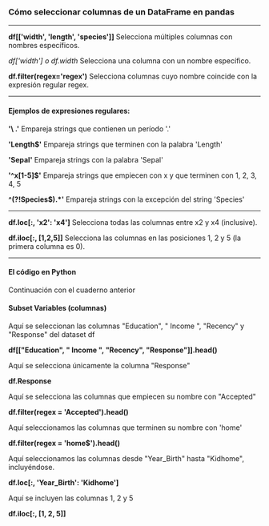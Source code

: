 ### Cómo seleccionar columnas de un DataFrame en pandas
---

**df[['width', 'length', 'species']]** Selecciona múltiples columnas con nombres específicos.

**df['width']* o *df.width** Selecciona una columna con un nombre específico.

**df.filter(regex='regex')** Selecciona columnas cuyo nombre coincide con la expresión regular regex.

---

#### Ejemplos de expresiones regulares:

**'\ \.'**  Empareja strings que contienen un período '.'

**'Length$'** Empareja strings que terminen con la palabra 'Length'  

**'Sepal'** Empareja strings con la palabra 'Sepal'

**'^x[1-5]$'** Empareja strings que empiecen con x y que terminen con 1, 2, 3, 4, 5

**^(?!Species$).*'** Empareja strings con la excepción del string 'Species'

---

**df.loc[:, 'x2': 'x4']** Selecciona todas las columnas entre x2 y x4 (inclusive).

**df.iloc[:, [1,2,5]]** Selecciona las columnas en las posiciones 1, 2 y 5 (la primera columna es 0).

---

#### El código en Python

Continuación con el cuaderno anterior

#### Subset Variables (columnas)

Aquí se seleccionan las columnas "Education", " Income ", "Recency" y "Response" del dataset df

**df[["Education", " Income ", "Recency", "Response"]].head()**

Aquí se selecciona únicamente la columna "Response"

**df.Response**

Aquí se selecciona las columnas que empiecen su nombre con "Accepted"

**df.filter(regex = 'Accepted').head()**

Aquí seleccionamos las columnas que terminen su nombre con 'home'

**df.filter(regex = 'home$').head()**

Aquí seleccionamos las columnas desde "Year_Birth" hasta "Kidhome", incluyéndose.

**df.loc[:, 'Year_Birth': 'Kidhome']**

Aquí se incluyen las columnas 1, 2 y 5

**df.iloc[:, [1, 2, 5]]**











